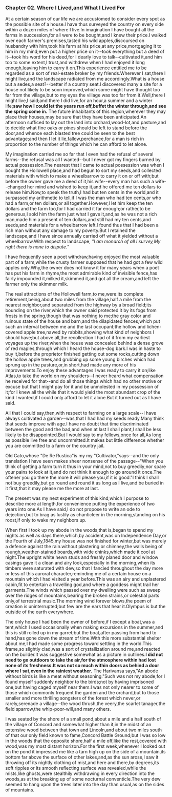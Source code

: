 ### Chapter 02. Where I Lived,and What I Lived For

At a certain season of our life we are accustomed to consider every spot as the possible site of a house.I have thus surveyed the country on every side within a dozen miles of where I live.In imagination I have bought all the farms in succession,for all were to be bought,and I knew their price.I walked over each farmer's premises,tasted his wild apples,discoursed on husbandry with him,took his farm at his price,at any price,mortgaging it to him in my mind;even put a higher price on it--took everything but a deed of it--took his word for his deed,for I dearly love to talk--cultivated it,and him too to some extent,I trust,and withdrew when I had enjoyed it long enough,leaving him to carry it on.This experience entitled me to be regarded as a sort of real-estate broker by my friends.Wherever I sat,there I might live,and the landscape radiated from me accordingly.What is a house but a sedes,a seat?--better if a country seat.I discovered many a site for a house not likely to be soon improved,which some might have thought too far from the village,but to my eyes the village was too far from it.Well,there I might live,I said;and there I did live,for an hour,a summer and a winter life;**saw how I could let the years run off,buffet the winter through,and see the spring come in.** The future inhabitants of this region,wherever they may place their houses,may be sure that they have been anticipated.An afternoon sufficed to lay out the land into orchard,wood-lot,and pasture,and to decide what fine oaks or pines should be left to stand before the door,and whence each blasted tree could be seen to the best advantage;and then I let it lie,fallow,perchance,for a man is rich in proportion to the number of things which he can afford to let alone.

My imagination carried me so far that I even had the refusal of several farms--the refusal was all I wanted--but I never got my fingers burned by actual possession.The nearest that I came to actual possession was when I bought the Hollowell place,and had begun to sort my seeds,and collected materials with which to make a wheelbarrow to carry it on or off with;but before the owner gave me a deed of it,his wife--every man has such a wife--changed her mind and wished to keep it,and he offered me ten dollars to release him.Now,to speak the truth,I had but ten cents in the world,and it surpassed my arithmetic to tell,if I was  the man who had ten cents,or who had a farm,or ten dollars,or all together.However,I let him keep the ten dollars and the farm too,for I had carried it far enough;or rather,to be generous,I sold him the farm just what I gave it,and,as he was not a rich man,made him a present of ten dollars,and still had my ten cents,and seeds,and materials for a wheelbarrow left.I found thus that I had been a rich man without any damage to my poverty.But I retained the landscape,and I have since annually carried off what it yielded without a wheelbarrow.With respect to landscape,
*"I am monarch of all I survey,My right there is none to dispute."*

I have frequently seen a poet withdraw,having enjoyed the most valuable part of a farm,while the crusty farmer supposed that he had got a few wild apples only.Why,the owner does not know it for many years when a poet has put his farm in rhyme,the most admirable kind of invisible fence,has fairly impounded it,milked it,skimmed it,and got all the cream,and left the farmer only the skimmer milk.

The real attractions of the Hollowell farm,to me,were:its complete retirement,being,about two miles from the village,half a mile from the nearest neighbor,and separated from the highway by a broad field;its bounding on the river,which the owner said protected it by its fogs from frosts in the spring,though that was nothing to me;the gray color and ruinous state of the house and barn,and the dilapidated fences,which put such an interval between me and the last occupant;the hollow and lichen-covered apple tree,nawed by rabbits,showing what kind of neighbors I should have;but above all,the recollection I had of it from my earliest voyages up the river,when the house was concealed behind a dense grove of red maples,through which I heard the house-dog bark.I was in haste to buy it,before the proprietor finished getting out some rocks,cutting down the hollow apple trees,and grubbing up some young birches which had sprung up in the pasture,or,in short,had made any more of his improvements.To enjoy these advantages I was ready to carry it on;like Atlas,to take the world on my shoulders--I never heard what compensation he received for that--and do all those things which had no other motive or excuse but that I might pay for it and be unmolested in my possession of it;for I knew all the while that it would yield the most abundant crop of the kind I wanted,if I could only afford to let it alone.But it turned out as I have said.

All that I could say,then,with respect to farming on a large scale--I have always cultivated a garden--was,that I had had my seeds ready.Many think that seeds improve with age.I have no doubt that time discriminated between the good and the bad;and when at last I shall plant,I shall be less likely to be disappointed.But I would say to my fellows,once for all,As long as possible live free and uncommitted.It makes but little difference whether you are committed to a farm or the country jail.

Old Cato,whose "De Re Rustica"is my my "Cultivator,"says--and the only translation I have seen makes sheer nonsense of the passage--"When you think of getting a farm turn it thus in your mind,not to buy greedily;nor spare your pains to look at it,and do not think it enough to go around it once.The oftener you go there the more it will please you,if it is good."I think I shall not buy greedily,but go round  and round it as long as I live,and be buried in it first,that it may please me the more at last.

The present was my next experiment of this kind,which I purpose to describe more at length,for convenience putting the experience of two years into one.As I have said,I do not propose to write an ode to dejection,but to brag as lustily as chanticleer in the morning,standing on his roost,if only to wake my neighbors up.

When first I took up my abode in the woods,that is,began to spend my nights as well as days there,which,by accident,was on Independence Day,or the Fourth of July,1845,my house was not finished for winter,but was merely a defence against the rain.without plastering or chimney,the walls being of roungh,weather-stained boards,with wide chinks,which made it cool at night.The upright white hewn studs and freshly planed door and window casings gave it a clean and airy look,especially in the morning,when its timbers were saturated with dew,so that I fancied throughout the day more or less of this auroral character,reminding me of a certain house on a mountain which I had visited a year before.This was an airy and unplastered cabin,fit to entertain a travelling god,and where a goddess might trail her garments.The winds which passed over my dwelling were such as sweep over the ridges of mountains,bearing the broken strains,or celestial parts only,of terrestrial music.The morning wind forever blows,the poem of creation is uninterrupted;but few are the ears that hear it.Olympus is but the outside of the earth everywhere.

The only house I had been the owner of before,if I except a boat,was a tent,which I used occasionally when making excursions in the summer,and this is still rolled up in my garret;but the boat,after passing from hand to hand,has gone down the stream of time.With this more substantial shelter about me,I had made some progress toward settling in the world.This frame,so slightly clad,was a sort of crystallization around me,and reacted on the builder.It was suggestive somewhat as a picture in outlines.**I did not need to go outdoors to take the air,for the atmosphere within had lost none of its freshness.It was not so much within doors as behind a door where I sat,even in the rainiest weather.** The Harivansa says,"An abode without birds is like a meat without seasoning."Such was not my abode,for I found myself suddenly neighbor to the birds;not by having imprisoned one,but having caged myself near them.I was not only nearer to some of those which commonly frequent the garden and the orchard,but to those smaller and more thrilling songsters of the forest which never,or rarely,serenade a village--the wood thrush,the veery,the scarlet tanager,the field sparrow,the whip-poor-will,and many others.

I was seated by the shore of a small pond,about a mile and a half south of the village of Concord and somewhat higher than it,in the midst of an extensive wood between that town and Lincoln,and about two miles south of that our only field known to fame,Concord Battle Ground;but I was so low in the woods that the opposite shore,half a mile off,like the rest,covered with wood,was my most distant horizon.For the first week,whenever I looked out on the pond it impressed me like a tarn high up on the side of a mountain,its bottom far above the surface of other lakes,and,as the sun arose,I saw it throwing off its nightly clothing of mist,and here and there,by degrees,its soft ripples or its smooth reflecting surface was revealed,while the mists,like ghosts,were stealthily withdrawing in every direction into the woods,as at the breaking up of some nocturnal conventicle.The very dew seemed to hang upon the trees later into the day than usual,as on the sides of mountains.
